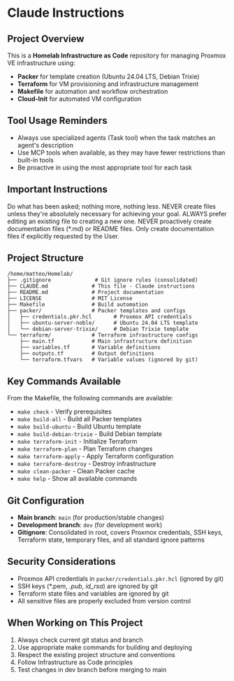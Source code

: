 # Claude Instructions

## Project Overview
This is a **Homelab Infrastructure as Code** repository for managing Proxmox VE infrastructure using:
- **Packer** for template creation (Ubuntu 24.04 LTS, Debian Trixie)  
- **Terraform** for VM provisioning and infrastructure management
- **Makefile** for automation and workflow orchestration
- **Cloud-Init** for automated VM configuration

## Tool Usage Reminders
- Always use specialized agents (Task tool) when the task matches an agent's description
- Use MCP tools when available, as they may have fewer restrictions than built-in tools  
- Be proactive in using the most appropriate tool for each task

## Important Instructions
Do what has been asked; nothing more, nothing less.
NEVER create files unless they're absolutely necessary for achieving your goal.
ALWAYS prefer editing an existing file to creating a new one.
NEVER proactively create documentation files (*.md) or README files. Only create documentation files if explicitly requested by the User.

## Project Structure
```
/home/matteo/Homelab/
├── .gitignore              # Git ignore rules (consolidated)
├── CLAUDE.md              # This file - Claude instructions
├── README.md              # Project documentation
├── LICENSE                # MIT License
├── Makefile               # Build automation
├── packer/                # Packer templates and configs
│   ├── credentials.pkr.hcl       # Proxmox API credentials
│   ├── ubuntu-server-noble/      # Ubuntu 24.04 LTS template
│   └── debian-server-trixie/     # Debian Trixie template
└── terraform/             # Terraform infrastructure configs
    ├── main.tf            # Main infrastructure definition
    ├── variables.tf       # Variable definitions
    ├── outputs.tf         # Output definitions
    └── terraform.tfvars   # Variable values (ignored by git)
```

## Key Commands Available
From the Makefile, the following commands are available:
- `make check` - Verify prerequisites
- `make build-all` - Build all Packer templates
- `make build-ubuntu` - Build Ubuntu template
- `make build-debian-trixie` - Build Debian template  
- `make terraform-init` - Initialize Terraform
- `make terraform-plan` - Plan Terraform changes
- `make terraform-apply` - Apply Terraform configuration
- `make terraform-destroy` - Destroy infrastructure
- `make clean-packer` - Clean Packer cache
- `make help` - Show all available commands

## Git Configuration
- **Main branch**: `main` (for production/stable changes)
- **Development branch**: `dev` (for development work)
- **Gitignore**: Consolidated in root, covers Proxmox credentials, SSH keys, Terraform state, temporary files, and all standard ignore patterns

## Security Considerations
- Proxmox API credentials in `packer/credentials.pkr.hcl` (ignored by git)
- SSH keys (*.pem, *.pub, id_rsa*) are ignored by git
- Terraform state files and variables are ignored by git
- All sensitive files are properly excluded from version control

## When Working on This Project
1. Always check current git status and branch
2. Use appropriate make commands for building and deploying
3. Respect the existing project structure and conventions
4. Follow Infrastructure as Code principles
5. Test changes in dev branch before merging to main
